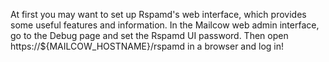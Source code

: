At first you may want to set up Rspamd's web interface, which provides some useful features and information.
In the Mailcow web admin interface, go to the Debug page and set the Rspamd UI password.
Then open https://${MAILCOW_HOSTNAME}/rspamd in a browser and log in!
